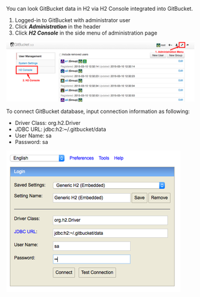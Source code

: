You can look GitBucket data in H2 via H2 Console integrated into GitBucket.

1. Logged-in to GitBucket with administrator user
2. Click ***Administration*** in the header
3. Click ***H2 Console*** in the side menu of administration page

![Administration Menu](admin_menu.png)

To connect GitBucket database, input connection information as following:

- Driver Class: org.h2.Driver
- JDBC URL: jdbc:h2:~/.gitbucket/data
- User Name: sa
- Password: sa

![H2 Console](h2console.png)